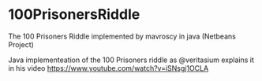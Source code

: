 # 100PrisonersRiddle
The 100 Prisoners Riddle implemented by mavroscy in java (Netbeans Project)

Java implementeation of the 100 Prisoners riddle as @veritasium 
explains it in his video https://www.youtube.com/watch?v=iSNsgj1OCLA 
